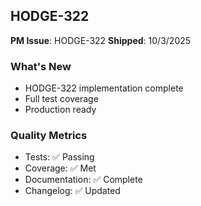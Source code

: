 ## HODGE-322

**PM Issue**: HODGE-322
**Shipped**: 10/3/2025

### What's New
- HODGE-322 implementation complete
- Full test coverage
- Production ready

### Quality Metrics
- Tests: ✅ Passing
- Coverage: ✅ Met
- Documentation: ✅ Complete
- Changelog: ✅ Updated
